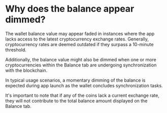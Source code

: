 # Why does the balance appear dimmed?

The wallet balance value may appear faded in instances where the app lacks access to the latest cryptocurrency exchange rates. Generally, cryptocurrency rates are deemed outdated if they surpass a 10-minute threshold. 

Additionally, the balance value might also be dimmed when one or more cryptocurrencies within the Balance tab are undergoing synchronization with the blockchain.  

In typical usage scenarios, a momentary dimming of the balance is expected during app launch as the wallet concludes synchronization tasks. 

It's important to note that if any of the coins lack a current exchange rate, they will not contribute to the total balance amount displayed on the Balance tab. 


